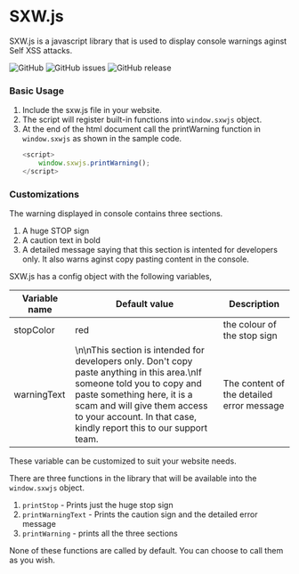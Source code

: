 # SXW.js
SXW.js is a javascript library that is used to display console warnings aginst Self XSS attacks.

![GitHub](https://img.shields.io/github/license/sxw-js/sxw-js.svg)
![GitHub issues](https://img.shields.io/github/issues/sxw-js/sxw-js.svg)
![GitHub release](https://img.shields.io/github/release/sxw-js/sxw-js.svg)

### Basic Usage

 1. Include the sxw.js file in your website.
 2. The script will register built-in functions into `window.sxwjs` object.
 3. At the end of the html document call the printWarning function in `window.sxwjs` as shown in the sample code.
    ```javascript
    <script>
        window.sxwjs.printWarning();
    </script>
    ```

### Customizations

The warning displayed in console contains three sections.
 1. A huge STOP sign
 2. A caution text in bold
 3. A detailed message saying that this section is intented for developers only. It also warns aginst copy pasting content in the console.

SXW.js has a config object with the following variables,

Variable name | Default value | Description
------------ | ------------- | ---------
stopColor | red | the colour of the stop sign
warningText | \n\nThis section is intended for developers only. Don't copy paste anything in this area.\nIf someone told you to copy and paste something here, it is a scam and will give them access to your account. In that case, kindly report this to our support team. | The content of the detailed error message

These variable can be customized to suit your website needs.

There are three functions in the library that will be available into the `window.sxwjs` object.
 1. `printStop` - Prints just the huge stop sign
 2. `printWarningText` - Prints the caution sign and the detailed error message
 3. `printWarning` - prints all the three sections

None of these functions are called by default. You can choose to call them as you wish.
